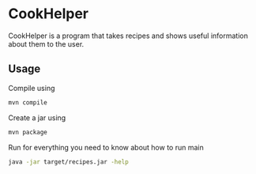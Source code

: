 # CookHelper

CookHelper is a program that takes recipes and shows useful information about them to the user.

## Usage

Compile using

```bash
mvn compile
```

Create a jar using

```bash
mvn package
```

Run for everything you need to know about how to run main

```bash
java -jar target/recipes.jar -help
```